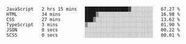 <!--START_SECTION:waka-->

```text
JavaScript   2 hrs 15 mins   ████████████████▓░░░░░░░░   67.27 %
HTML         34 mins         ████▒░░░░░░░░░░░░░░░░░░░░   16.98 %
CSS          27 mins         ███▒░░░░░░░░░░░░░░░░░░░░░   13.62 %
TypeScript   3 mins          ▒░░░░░░░░░░░░░░░░░░░░░░░░   01.90 %
JSON         0 secs          ░░░░░░░░░░░░░░░░░░░░░░░░░   00.22 %
SCSS         0 secs          ░░░░░░░░░░░░░░░░░░░░░░░░░   00.01 %
```

<!--END_SECTION:waka-->


<!--
**Leorio21/Leorio21** is a ✨ _special_ ✨ repository because its `README.md` (this file) appears on your GitHub profile.

Here are some ideas to get you started:

- 🔭 I’m currently working on ...
- 🌱 I’m currently learning ...
- 👯 I’m looking to collaborate on ...
- 🤔 I’m looking for help with ...
- 💬 Ask me about ...
- 📫 How to reach me: ...
- 😄 Pronouns: ...
- ⚡ Fun fact: ...
-->
